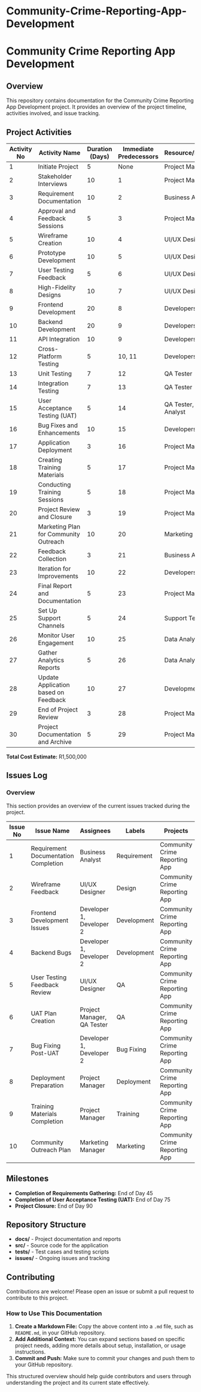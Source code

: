# Community-Crime-Reporting-App-Development

# Community Crime Reporting App Development

## Overview

This repository contains documentation for the Community Crime Reporting App Development project. It provides an overview of the project timeline, activities involved, and issue tracking.

## Project Activities

| Activity No | Activity Name                              | Duration (Days) | Immediate Predecessors | Resource/Responsibility       | Cost (R)   |
|-------------|--------------------------------------------|------------------|------------------------|-------------------------------|------------|
| 1           | Initiate Project                           | 5                | None                   | Project Manager               | 10,000     |
| 2           | Stakeholder Interviews                     | 10              | 1                       | Project Manager               | 20,000     |
| 3           | Requirement Documentation                  | 10               | 2                      | Business Analyst              | 15,000     |
| 4           | Approval and Feedback Sessions             | 5                | 3                      | Project Manager               | 5,000      |
| 5           | Wireframe Creation                         | 10               | 4                      | UI/UX Designer                | 30,000     |
| 6           | Prototype Development                      | 10               | 5                      | UI/UX Designer                | 70,000     |
| 7           | User Testing Feedback                      | 5                | 6                      | UI/UX Designer                | 15,000     |
| 8           | High-Fidelity Designs                      | 10               | 7                      | UI/UX Designer                | 30,000     |
| 9           | Frontend Development                       | 20               | 8                      | Developers (2 members)        | 150,000    |
| 10          | Backend Development                        | 20               | 9                      | Developers (2 members)        | 150,000    |
| 11          | API Integration                            | 10               | 9                      | Developers (2 members)        | 20,000     |
| 12          | Cross-Platform Testing                     | 5                | 10, 11                 | Developers (2 members)        | 15,000     |
| 13          | Unit Testing                               | 7                | 12                     | QA Tester                     | 20,000     |
| 14          | Integration Testing                        | 7                | 13                     | QA Tester                     | 20,000     |
| 15          | User Acceptance Testing (UAT)              | 5                | 14                     | QA Tester, Business Analyst   | 25,000     |
| 16          | Bug Fixes and Enhancements                 | 10               | 15                     | Developers (2 members)        | 50,000     |
| 17          | Application Deployment                     | 3                | 16                     | Project Manager               | 10,000     |
| 18          | Creating Training Materials                | 5                | 17                     | Project Manager               | 10,000     |
| 19          | Conducting Training Sessions               | 5                | 18                     | Project Manager               | 10,000     |
| 20          | Project Review and Closure                 | 3                | 19                     | Project Manager               | 5,000      |
| 21          | Marketing Plan for Community Outreach      | 10               | 20                     | Marketing Manager             | 30,000     |
| 22          | Feedback Collection                        | 3                | 21                     | Business Analyst              | 5,000      |
| 23          | Iteration for Improvements                 | 10               | 22                     | Developers (2 members)        | 50,000     |
| 24          | Final Report and Documentation             | 5                | 23                     | Project Manager               | 5,000      |
| 25          | Set Up Support Channels                    | 5                | 24                     | Support Team                  | 10,000     |
| 26          | Monitor User Engagement                    | 10               | 25                     | Data Analyst                  | 15,000     |
| 27          | Gather Analytics Reports                   | 5                | 26                     | Data Analyst                  | 5,000      |
| 28          | Update Application based on Feedback       | 10               | 27                     | Development Team              | 20,000     |
| 29          | End of Project Review                      | 3                | 28                     | Project Manager               | 5,000      |
| 30          | Project Documentation and Archive          | 5                | 29                     | Project Manager               | 5,000      |

**Total Cost Estimate:** R1,500,000

## Issues Log

### Overview

This section provides an overview of the current issues tracked during the project.

| Issue No | Issue Name                | Assignees                |Labels          | Projects                        | Milestones                                  
|----------|-----------------|-----------|--------------|---------------------------------|------------------------------------------------
| 1  | Requirement Documentation Completion | Business Analyst   | Requirement   | Community Crime Reporting App    | Completion of Requirements Gathering          
| 2  | Wireframe Feedback                | UI/UX Designer        | Design        | Community Crime Reporting App    | Completion of UI/UX Design                                           
| 3  | Frontend Development Issues      | Developer 1, Developer 2 | Development | Community Crime Reporting App    | Completion of Application Development        |
| 4 | Backend Bugs                     | Developer 1, Developer 2 | Development  | Community Crime Reporting App    | Completion of Application Development        |
| 5 | User Testing Feedback Review           | UI/UX Designer           | QA     | Community Crime Reporting App    | Completion of Testing and Quality Assurance   |
| 6 | UAT Plan Creation                      | Project Manager, QA Tester | QA   | Community Crime Reporting App    | Completion of User Acceptance Testing         |
| 7 | Bug Fixing Post-UAT     | Developer 1, Developer 2 | Bug Fixing            | Community Crime Reporting App    | Completion of Testing and Quality Assurance   |
| 8 | Deployment Preparation                 | Project Manager   | Deployment    | Community Crime Reporting App    | Application Deployment                        |
| 9 | Training Materials Completion          | Project Manager         | Training | Community Crime Reporting App    | Deployment and Training                       |
| 10| Community Outreach Plan                | Marketing Manager       | Marketing | Community Crime Reporting App    | End of Project Review                        |

## Milestones

- **Completion of Requirements Gathering:** End of Day 45
- **Completion of User Acceptance Testing (UAT):** End of Day 75
- **Project Closure:** End of Day 90

## Repository Structure

- **docs/** - Project documentation and reports
- **src/** - Source code for the application
- **tests/** - Test cases and testing scripts
- **issues/** - Ongoing issues and tracking

## Contributing

Contributions are welcome! Please open an issue or submit a pull request to contribute to this project.


### How to Use This Documentation
1. **Create a Markdown File:** Copy the above content into a `.md` file, such as `README.md`, in your GitHub repository.
2. **Add Additional Context:** You can expand sections based on specific project needs, adding more details about setup, installation, or usage instructions.
3. **Commit and Push:** Make sure to commit your changes and push them to your GitHub repository.

This structured overview should help guide contributors and users through understanding the project and its current state effectively.
